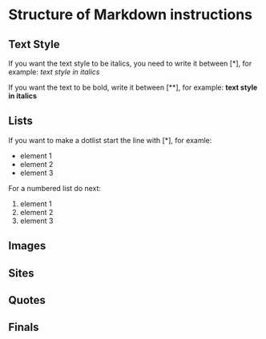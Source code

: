 # Structure of Markdown instructions

## Text Style

If you want the text style to be italics, you need to write it between [*], for example: *text style in italics*

If you want the text to be bold, write it between [**], for example: **text style in italics**

## Lists

If you want to make a dotlist start the line with [*], for examle:
* element 1
* element 2
* element 3

For a numbered list do next:
1. element 1
2. element 2
3. element 3

## Images

## Sites

## Quotes

## Finals